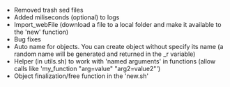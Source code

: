 - Removed trash sed files
- Added miliseconds (optional) to logs
- Import_webFile (download a file to a local folder and make it available to the 'new' function)
- Bug fixes
- Auto name for objects. You can create object without specify its name (a random name will be generated and returned in the _r variable)
- Helper (in utils.sh) to work with 'named arguments' in functions (allow calls like 'my_function "arg=value" "arg2=value2"')
- Object finalization/free function in the 'new.sh'